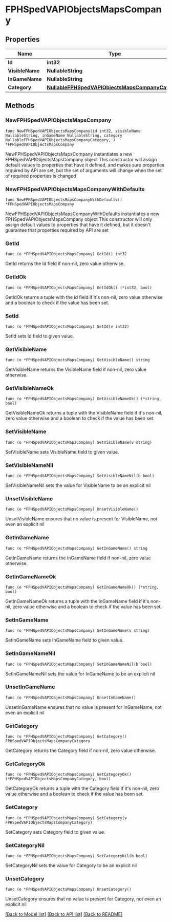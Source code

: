 # FPHSpedVAPIObjectsMapsCompany

## Properties

Name | Type | Description | Notes
------------ | ------------- | ------------- | -------------
**Id** | **int32** |  | [readonly] 
**VisibleName** | **NullableString** |  | [readonly] 
**InGameName** | **NullableString** |  | [readonly] 
**Category** | [**NullableFPHSpedVAPIObjectsMapsCompanyCategory**](FPHSpedVAPIObjectsMapsCompanyCategory.md) |  | [readonly] 

## Methods

### NewFPHSpedVAPIObjectsMapsCompany

`func NewFPHSpedVAPIObjectsMapsCompany(id int32, visibleName NullableString, inGameName NullableString, category NullableFPHSpedVAPIObjectsMapsCompanyCategory, ) *FPHSpedVAPIObjectsMapsCompany`

NewFPHSpedVAPIObjectsMapsCompany instantiates a new FPHSpedVAPIObjectsMapsCompany object
This constructor will assign default values to properties that have it defined,
and makes sure properties required by API are set, but the set of arguments
will change when the set of required properties is changed

### NewFPHSpedVAPIObjectsMapsCompanyWithDefaults

`func NewFPHSpedVAPIObjectsMapsCompanyWithDefaults() *FPHSpedVAPIObjectsMapsCompany`

NewFPHSpedVAPIObjectsMapsCompanyWithDefaults instantiates a new FPHSpedVAPIObjectsMapsCompany object
This constructor will only assign default values to properties that have it defined,
but it doesn't guarantee that properties required by API are set

### GetId

`func (o *FPHSpedVAPIObjectsMapsCompany) GetId() int32`

GetId returns the Id field if non-nil, zero value otherwise.

### GetIdOk

`func (o *FPHSpedVAPIObjectsMapsCompany) GetIdOk() (*int32, bool)`

GetIdOk returns a tuple with the Id field if it's non-nil, zero value otherwise
and a boolean to check if the value has been set.

### SetId

`func (o *FPHSpedVAPIObjectsMapsCompany) SetId(v int32)`

SetId sets Id field to given value.


### GetVisibleName

`func (o *FPHSpedVAPIObjectsMapsCompany) GetVisibleName() string`

GetVisibleName returns the VisibleName field if non-nil, zero value otherwise.

### GetVisibleNameOk

`func (o *FPHSpedVAPIObjectsMapsCompany) GetVisibleNameOk() (*string, bool)`

GetVisibleNameOk returns a tuple with the VisibleName field if it's non-nil, zero value otherwise
and a boolean to check if the value has been set.

### SetVisibleName

`func (o *FPHSpedVAPIObjectsMapsCompany) SetVisibleName(v string)`

SetVisibleName sets VisibleName field to given value.


### SetVisibleNameNil

`func (o *FPHSpedVAPIObjectsMapsCompany) SetVisibleNameNil(b bool)`

 SetVisibleNameNil sets the value for VisibleName to be an explicit nil

### UnsetVisibleName
`func (o *FPHSpedVAPIObjectsMapsCompany) UnsetVisibleName()`

UnsetVisibleName ensures that no value is present for VisibleName, not even an explicit nil
### GetInGameName

`func (o *FPHSpedVAPIObjectsMapsCompany) GetInGameName() string`

GetInGameName returns the InGameName field if non-nil, zero value otherwise.

### GetInGameNameOk

`func (o *FPHSpedVAPIObjectsMapsCompany) GetInGameNameOk() (*string, bool)`

GetInGameNameOk returns a tuple with the InGameName field if it's non-nil, zero value otherwise
and a boolean to check if the value has been set.

### SetInGameName

`func (o *FPHSpedVAPIObjectsMapsCompany) SetInGameName(v string)`

SetInGameName sets InGameName field to given value.


### SetInGameNameNil

`func (o *FPHSpedVAPIObjectsMapsCompany) SetInGameNameNil(b bool)`

 SetInGameNameNil sets the value for InGameName to be an explicit nil

### UnsetInGameName
`func (o *FPHSpedVAPIObjectsMapsCompany) UnsetInGameName()`

UnsetInGameName ensures that no value is present for InGameName, not even an explicit nil
### GetCategory

`func (o *FPHSpedVAPIObjectsMapsCompany) GetCategory() FPHSpedVAPIObjectsMapsCompanyCategory`

GetCategory returns the Category field if non-nil, zero value otherwise.

### GetCategoryOk

`func (o *FPHSpedVAPIObjectsMapsCompany) GetCategoryOk() (*FPHSpedVAPIObjectsMapsCompanyCategory, bool)`

GetCategoryOk returns a tuple with the Category field if it's non-nil, zero value otherwise
and a boolean to check if the value has been set.

### SetCategory

`func (o *FPHSpedVAPIObjectsMapsCompany) SetCategory(v FPHSpedVAPIObjectsMapsCompanyCategory)`

SetCategory sets Category field to given value.


### SetCategoryNil

`func (o *FPHSpedVAPIObjectsMapsCompany) SetCategoryNil(b bool)`

 SetCategoryNil sets the value for Category to be an explicit nil

### UnsetCategory
`func (o *FPHSpedVAPIObjectsMapsCompany) UnsetCategory()`

UnsetCategory ensures that no value is present for Category, not even an explicit nil

[[Back to Model list]](../README.md#documentation-for-models) [[Back to API list]](../README.md#documentation-for-api-endpoints) [[Back to README]](../README.md)


